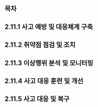 ## 목차

## 2.11.1 사고 예방 및 대응체계 구축

## 2.11.2 취약점 점검 및 조치

## 2.11.3 이상행위 분석 및 모니터링

## 2.11.4 사고 대응 훈련 및 개선

## 2.11.5 사고 대응 및 복구